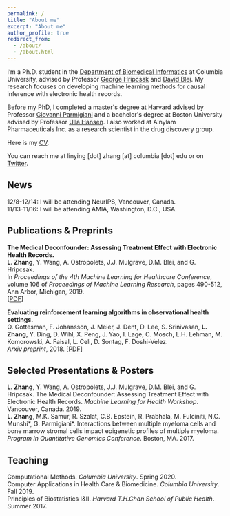 ```yaml
---
permalink: /
title: "About me"
excerpt: "About me"
author_profile: true
redirect_from: 
  - /about/
  - /about.html
---
```

I’m a Ph.D. student in the [Department of Biomedical Informatics](https://www.dbmi.columbia.edu) at Columbia University, advised by Professor [George Hripcsak](http://people.dbmi.columbia.edu/hripcsak/) and [David Blei](http://www.cs.columbia.edu/~blei/). My research focuses on developing machine learning methods for causal inference with electronic health records. 

Before my PhD, I completed a master's degree at Harvard advised by Professor [Giovanni Parmigiani](https://scholar.harvard.edu/parmigiani) and a bachelor's degree at Boston University advised by Professor [Ulla Hansen](https://www.bu.edu/biology/people/profiles/ulla-hansen/). I also worked at Alnylam Pharmaceuticals Inc. as a research scientist in the drug discovery group. 

Here is my [CV](https://github.com/zhangly811/linyingzhang.github.io/blob/master/files/CV_linyingzhang.pdf).

You can reach me at linying [dot] zhang [at] columbia [dot] edu or on [Twitter](https://twitter.com/Z_Linying). 

News
------
12/8-12/14: I will be attending NeurIPS, Vancouver, Canada.<br>
11/13-11/16: I will be attending AMIA, Washington, D.C., USA.<br>

Publications \& Preprints
------
**The Medical Deconfounder: Assessing Treatment Effect with Electronic Health Records.**<br>
**L. Zhang**, Y. Wang, A. Ostropolets, J.J. Mulgrave, D.M. Blei, and G. Hripcsak.<br>
In *Proceedings of the 4th Machine Learning for Healthcare Conference*, volume 106 of *Proceedings of Machine Learning Research*, pages 490-512, Ann Arbor, Michigan, 2019.  
[[PDF](http://proceedings.mlr.press/v106/zhang19a/zhang19a.pdf)]

**Evaluating reinforcement learning algorithms in observational health settings.**<br>
O. Gottesman, F. Johansson, J. Meier, J. Dent, D. Lee, S. Srinivasan, **L. Zhang**, Y. Ding, D. Wihl, X. Peng, J. Yao, I. Lage, C. Mosch, L.H. Lehman, M. Komorowski, A. Faisal, L. Celi, D. Sontag, F. Doshi-Velez.<br>
*Arxiv preprint*, 2018.
[[PDF](https://arxiv.org/pdf/1805.12298.pdf)]

Selected Presentations & Posters
------
**L. Zhang**, Y. Wang, A. Ostropolets, J.J. Mulgrave, D.M. Blei, and G. Hripcsak. The Medical Deconfounder: Assessing Treatment Effect with Electronic Health Records. *Machine Learning for Health Workshop*. Vancouver, Canada. 2019.<br>
**L. Zhang**, M.K. Samur, R. Szalat, C.B. Epstein, R. Prabhala, M. Fulciniti, N.C. Munshi*, G. Parmigiani*. Interactions between multiple myeloma cells and bone marrow stromal cells impact epigenetic profiles of multiple myeloma. *Program in Quantitative Genomics Conference*. Boston, MA. 2017.

Teaching
------
Computational Methods. *Columbia University*. Spring 2020.<br>
Computer Applications in Health Care & Biomedicine. *Columbia University*. Fall 2019.<br>
Principles of Biostatistics I&II. *Harvard T.H.Chan School of Public Health*. Summer 2017.
